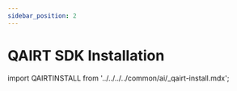 ```yaml
---
sidebar_position: 2
---
```


# QAIRT SDK Installation

import QAIRTINSTALL from '../../../../common/ai/\_qairt-install.mdx';

<QAIRTINSTALL />
